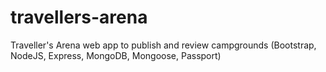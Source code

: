 # travellers-arena
Traveller's Arena web app to publish and review campgrounds (Bootstrap, NodeJS, Express, MongoDB, Mongoose, Passport)
